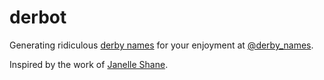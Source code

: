 # derbot

Generating ridiculous [derby names](https://en.wikipedia.org/wiki/Roller_derby#Derby_names) for your enjoyment at [@derby_names](https://botsin.space/@derby_names).

Inspired by the work of [Janelle Shane](https://aiweirdness.com/post/174466734677/neural-network-generated-roller-derby-names).
